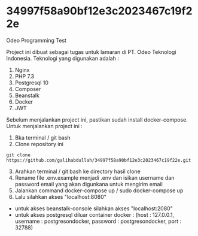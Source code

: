 # 34997f58a90bf12e3c2023467c19f22e
Odeo Programming Test

Project ini dibuat sebagai tugas untuk lamaran di PT. Odeo Teknologi Indonesia.
Teknologi yang digunakan adalah :
1. Nginx
2. PHP 7.3
3. Postgresql 10
4. Composer
5. Beanstalk
6. Docker
7. JWT

Sebelum menjalankan project ini, pastikan sudah install docker-compose.
Untuk menjalankan project ini :
1. Bka terminal / git bash
2. Clone repository ini 
````
git clone https://github.com/galihabdullah/34997f58a90bf12e3c2023467c19f22e.git
````
3. Arahkan terminal / git bash ke directory hasil clone
4. Rename file .env.example menjadi .env dan isikan username dan password email yang akan digunkana untuk mengirim email
5. Jalankan command docker-compose up / sudo docker-compose up
6. Lalu silahkan akses "localhost:8080"
- untuk akses beanstalk-console silahkan akses "localhost:2080"
- untuk akses postgresql diluar container docker : (host : 127.0.0.1, username : postgresondocker, password : postgresondocker, port : 32788)  

